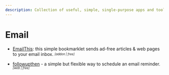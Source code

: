 ```yaml
---
description: Collection of useful, simple, single-purpose apps and tools for everyday problems and tasks
---
```


# Email

- [EmailThis](https://www.emailthis.me): this simple bookmarklet sends ad-free articles & web pages to your email inbox. <sub><sup>*[addon | free]*</sup></sub>

- [followupthen](https://www.followupthen.com/) - a simple but flexible way to
schedule an email reminder. <sub><sup>*[web | free]*</sup></sub>
